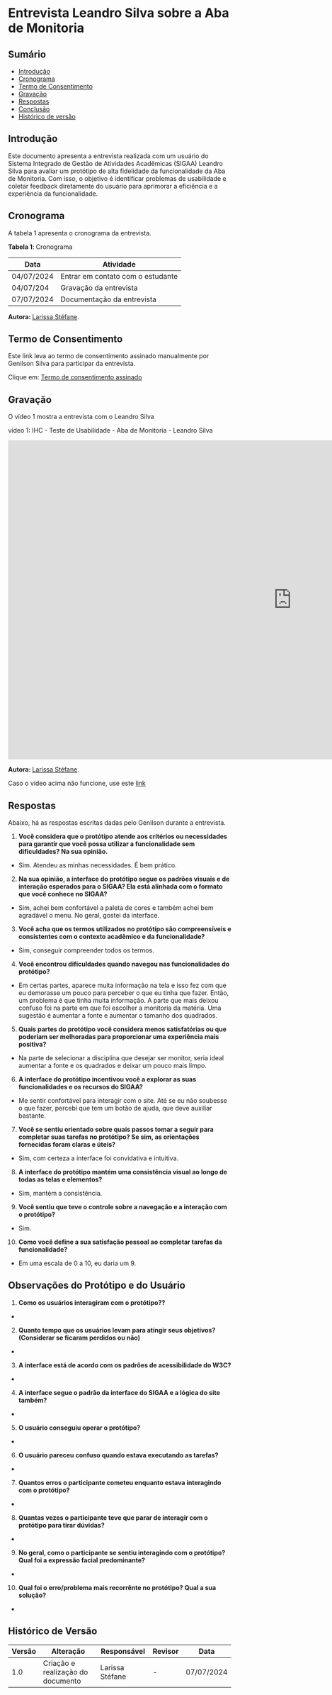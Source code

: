 # Entrevista Leandro Silva sobre a Aba de Monitoria

## Sumário

* [Introdução](#Introdução)
* [Cronograma](#Cronograma)
* [Termo de Consentimento](#Termo-de-Consentimento)
* [Gravação](#Gravação)
* [Respostas](#Respostas)
* [Conclusão](#Conclusão)
* [Histórico de versão](#Histórico-de-versão)



## Introdução


Este documento apresenta a entrevista realizada com um usuário do Sistema Integrado de Gestão de Atividades Acadêmicas (SIGAA) Leandro Silva para avaliar um protótipo de alta fidelidade da funcionalidade da Aba de Monitoria. Com isso, o objetivo é identificar problemas de usabilidade e coletar feedback diretamente do usuário para aprimorar a eficiência e a experiência da funcionalidade.


## Cronograma

A tabela 1 apresenta o cronograma da entrevista.

**Tabela 1**: Cronograma

| Data | Atividade |
| - | - |
|04/07/2024 | Entrar em contato com o estudante |
| 04/07/204 | Gravação da entrevista |
| 07/07/2024 | Documentação da entrevista |

<b> Autora: </b> <a href="https://github.com/SkywalkerSupreme">Larissa Stéfane</a>.

## Termo de Consentimento

Este link leva ao termo de consentimento assinado manualmente por Genilson Silva para participar da entrevista.

Clique em: [Termo de consentimento assinado](docs/ignore/TermosPrototiposALtaFidelide/LeandroSilva.md)

## Gravação


O vídeo 1 mostra a entrevista com o Leandro Silva


vídeo 1: IHC - Teste de Usabilidade - Aba de Monitoria - Leandro Silva

<iframe width="1280" height="720" src="https://www.youtube.com/embed/RnY4i0LFMu8" title="IHC - Teste de Usabilidade - Aba de Monitoria - Leandro Silva" frameborder="0" allow="accelerometer; autoplay; clipboard-write; encrypted-media; gyroscope; picture-in-picture; web-share" referrerpolicy="strict-origin-when-cross-origin" allowfullscreen></iframe>

<b> Autora: </b> <a href="https://github.com/SkywalkerSupreme">Larissa Stéfane</a>.


Caso o vídeo acima não funcione, use este [link](https://youtu.be/RnY4i0LFMu8)


## Respostas

Abaixo, há as respostas escritas dadas pelo Genilson durante a entrevista.

1. **Você considera que o protótipo atende aos critérios ou necessidades para garantir que você possa utilizar a funcionalidade sem dificuldades? Na sua opinião.**

- Sim. Atendeu as minhas necessidades. É bem prático.

2. **Na sua opinião, a interface do protótipo segue os padrões visuais e de interação esperados para o SIGAA? Ela está alinhada com o formato que você conhece no SIGAA?**

- Sim, achei bem confortável a paleta de cores e também achei bem agradável o menu. No geral, gostei da interface.

3. **Você acha que os termos utilizados no protótipo são compreensíveis e consistentes com o contexto acadêmico e da funcionalidade?**

- Sim, conseguir compreender todos os termos.

4. **Você encontrou dificuldades quando navegou nas funcionalidades do protótipo?**

- Em certas partes, aparece muita informação na tela e isso fez com que eu demorasse um pouco para perceber o que eu tinha que fazer. Então, um problema é que tinha muita informação. A parte que mais deixou confuso foi na parte em que foi escolher a monitoria da matéria. Uma sugestão é aumentar a fonte e aumentar o tamanho dos quadrados.

5. **Quais partes do protótipo você considera menos satisfatórias ou que poderiam ser melhoradas para proporcionar uma experiência mais positiva?**

- Na parte de selecionar a disciplina que desejar ser monitor, seria ideal aumentar a fonte e os quadrados e deixar um pouco mais limpo.

6. **A interface do protótipo incentivou você a explorar as suas funcionalidades e os recursos do SIGAA?**

- Me sentir confortável para interagir com o site. Até se eu não soubesse o que fazer, percebi que tem um botão de ajuda, que deve auxiliar bastante.

7. **Você se sentiu orientado sobre quais passos tomar a seguir para completar suas tarefas no protótipo? Se sim, as orientações fornecidas foram claras e úteis?**

- Sim, com certeza a interface foi convidativa e intuitiva.

8. **A interface do protótipo mantém uma consistência visual ao longo de todas as telas e elementos?**

- Sim, mantém a consistência.

9. **Você sentiu que teve o controle sobre a navegação e a interação com o protótipo?**

- Sim.

10. **Como você define a sua satisfação pessoal ao completar tarefas da funcionalidade?**

- Em uma escala de 0 a 10, eu daria um 9.


## Observações do Protótipo e do Usuário

1. **Como os usuários interagiram com o protótipo??**

- 

2. **Quanto tempo que os usuários levam para atingir seus objetivos? (Considerar se ficaram perdidos ou não)**

- 

3. **A interface está de acordo com os padrões de acessibilidade do W3C?**

- 

4. **A interface segue o padrão da interface do SIGAA e a lógica do site também?**

- 

5. **O usuário conseguiu operar o protótipo?**

- 

6. **O usuário pareceu confuso quando estava executando as tarefas?**

- 

7. **Quantos erros o participante cometeu enquanto estava interagindo com o protótipo?**

- 

8. **Quantas vezes o participante teve que parar de interagir com o protótipo para tirar dúvidas?**

- 

9. **No geral, como o participante se sentiu interagindo com o protótipo? Qual foi a expressão facial predominante?**

- 

10. **Qual foi o erro/problema mais recorrênte no protótipo? Qual a sua solução?**

- 

## Histórico de Versão

| Versão | Alteração | Responsável | Revisor | Data |
| - | - | - | - | - |
| 1.0 | Criação e realização do documento| Larissa Stéfane| - | 07/07/2024 |
